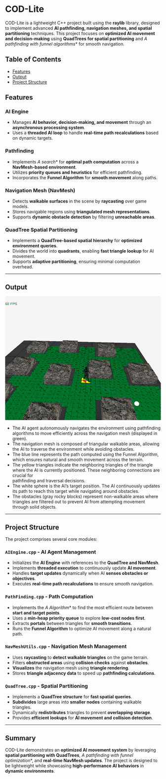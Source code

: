 # COD-Lite

COD-Lite is a lightweight C++ project built using the **raylib** library, designed to implement advanced **AI pathfinding, navigation meshes, and spatial partitioning** techniques. This project focuses on **optimized AI movement and decision-making** using **QuadTrees for spatial partitioning** and **A* pathfinding with funnel algorithms** for smooth navigation. 

## Table of Contents
- [Features](#features)
- [Output](#output)
- [Project Structure](#project-structure)

## Features

### AI Engine
- Manages **AI behavior, decision-making, and movement** through an **asynchronous processing system**.
- Uses a **threaded AI loop** to handle **real-time path recalculations** based on dynamic targets.

### Pathfinding
- Implements **A* search** for **optimal path computation** across a **NavMesh-based environment**.
- Utilizes **priority queues and heuristics** for efficient pathfinding.
- Incorporates the **Funnel Algorithm** for **smooth movement** along paths.

### Navigation Mesh (NavMesh)
- Detects **walkable surfaces** in the scene by **raycasting** over game models.
- Stores navigable regions using **triangulated mesh representations**.
- Supports **dynamic obstacle detection** by filtering **unreachable areas**.

### QuadTree Spatial Partitioning
- Implements a **QuadTree-based spatial hierarchy** for **optimized environment queries**.
- Divides the world into **quadrants**, enabling **fast triangle lookup** for AI movement.
- Supports **adaptive partitioning**, ensuring minimal computation overhead.

---

## Output
<img src="https://raw.githubusercontent.com/Xena99/COD-Lite/master/Output.png" width="600" height="400" />

- The AI agent autonomously navigates the environment using pathfinding algorithms to move efficiently across the navigation mesh (displayed in green).
- The navigation mesh is composed of triangular walkable areas, allowing the AI to traverse the environment while avoiding obstacles.
- The blue line represents the path computed using the Funnel Algorithm, which ensures natural and smooth movement across the terrain.
- The yellow triangles indicate the neighboring triangles of the triangle where the AI is currently positioned. These neighboring connections are crucial for    
  pathfinding and traversal decisions.
- The white sphere is the AI’s target position. The AI continuously updates its path to reach this target while navigating around obstacles.
- The obstacles (gray rocky blocks) represent non-walkable areas where triangles are filtered out to prevent AI from attempting movement through solid objects.

---

## Project Structure

The project comprises several core modules:

### **`AIEngine.cpp`** - AI Agent Management
- Initializes the **AI Engine** with references to the **QuadTree and NavMesh**.
- Implements **threaded execution** to continuously update **AI movement**.
- Handles **target updates** dynamically when AI **senses obstacles or objectives**.
- Executes **real-time path recalculations** to ensure smooth navigation.

### **`PathFinding.cpp`** - Path Computation
- Implements the **A* Algorithm** to find the most efficient route between **start and target points**.
- Uses a **min-heap priority queue** to explore **low-cost nodes first**.
- Extracts **portals** between triangles for **smooth transitions**.
- Runs the **Funnel Algorithm** to optimize AI movement along a natural path.

### **`NavMeshUtils.cpp`** - Navigation Mesh Management
- Uses **raycasting** to **detect walkable triangles** on the game terrain.
- Filters **obstructed areas** using **collision checks** against **obstacles**.
- **Visualizes** the navigation mesh using **triangle rendering**.
- Stores **triangle adjacency data** to speed up **pathfinding calculations**.

### **`QuadTree.cpp`** - Spatial Partitioning
- Implements a **QuadTree structure** for **fast spatial queries**.
- **Subdivides** large areas into **smaller nodes** containing walkable triangles.
- Dynamically **redistributes** triangles to prevent **overlapping storage**.
- Provides **efficient lookups** for **AI movement and collision detection**.

---

## Summary
COD-Lite demonstrates an **optimized AI movement system** by leveraging **spatial partitioning with QuadTrees**, **A* pathfinding with funnel optimization**, and **real-time NavMesh updates**. The project is designed to be lightweight while showcasing **high-performance AI behaviors** in **dynamic environments**.
